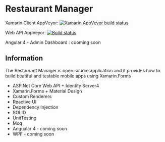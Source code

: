 # Restaurant Manager

Xamarin Client AppVeyor: [![Xamarin AppVeyor build status](https://ci.appveyor.com/api/projects/status/bgxbx3mym9n7egtj?svg=true)](https://ci.appveyor.com/project/Jurabek/restaurant)

Web API AppVeyor: [![Build status](https://ci.appveyor.com/api/projects/status/4uh90c7u42d8aleo/branch/master?svg=true)](https://ci.appveyor.com/project/Jurabek/restaurant-manager/branch/master)

Angular 4 - Admin Dashboard : cooming soon

## Information
The Restaurant Manager is open source application and it provides how to build beatiful and testable mobile apps using Xamarin.Forms

* ASP.Net Core Web API + Identity Server4
* Xamarin.Forms + Material Design
* Custom Renderers
* Reactive UI
* Dependency Injection
* SOLID
* UnitTesting
* Moq
* Angualar 4 - coming soon
* WPF - coming soon
